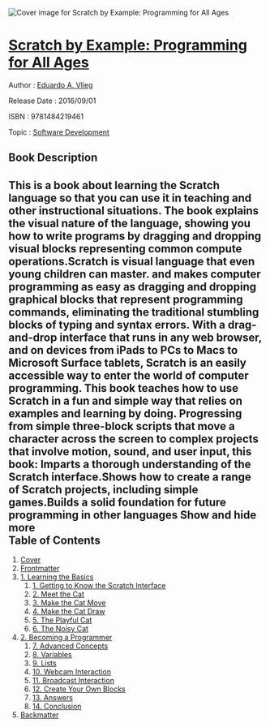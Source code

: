 ![Cover image for Scratch by Example: Programming for All Ages](https://imgdetail.ebookreading.net/cover/cover/web_mobile/EB9781484219461.jpg)

[Scratch by Example: Programming for All Ages](https://ebookreading.net/view/book/Scratch+by+Example%3A+Programming+for+All+Ages-EB9781484219461_1.html "Scratch by Example: Programming for All Ages")
====================================================================================================================

Author : [Eduardo A. Vlieg](https://ebookreading.net/search/author/Eduardo+A.+Vlieg)

Release Date : 2016/09/01

ISBN : 9781484219461

Topic : [Software Development](https://ebookreading.net/search/category/software-development)

Book Description
-----------------

 This is a book about learning the Scratch language so that you can use it in teaching and other instructional situations. The book explains the visual nature of the language, showing you how to write programs by dragging and dropping visual blocks representing common compute operations.Scratch is visual language that even young children can master. and makes computer programming as easy as dragging and dropping graphical blocks that represent programming commands, eliminating the traditional stumbling blocks of typing and syntax errors. With a drag-and-drop interface that runs in any web browser, and on devices from iPads to PCs to Macs to Microsoft Surface tablets, Scratch is an easily accessible way to enter the world of computer programming. This book teaches how to use Scratch in a fun and simple way that relies on examples and learning by doing. Progressing from simple three-block scripts that move a character across the screen to complex projects that involve motion, sound, and user input, this book:
Imparts a thorough understanding of the Scratch interface.Shows how to create a range of Scratch projects, including simple games.Builds a solid foundation for future programming in other languages        Show and hide more                
Table of Contents
-----------------

1. [Cover](https://ebookreading.net/view/book/Scratch+by+Example%3A+Programming+for+All+Ages-EB9781484219461_1.html)
1. [Frontmatter](https://ebookreading.net/view/book/Scratch+by+Example%3A+Programming+for+All+Ages-EB9781484219461_2.html)
1. [1. Learning the Basics](https://ebookreading.net/view/book/Scratch+by+Example%3A+Programming+for+All+Ages-EB9781484219461_3.html)
    1. [1. Getting to Know the Scratch Interface](https://ebookreading.net/view/book/Scratch+by+Example%3A+Programming+for+All+Ages-EB9781484219461_4.html)
    1. [2. Meet the Cat](https://ebookreading.net/view/book/Scratch+by+Example%3A+Programming+for+All+Ages-EB9781484219461_5.html)
    1. [3. Make the Cat Move](https://ebookreading.net/view/book/Scratch+by+Example%3A+Programming+for+All+Ages-EB9781484219461_6.html)
    1. [4. Make the Cat Draw](https://ebookreading.net/view/book/Scratch+by+Example%3A+Programming+for+All+Ages-EB9781484219461_7.html)
    1. [5. The Playful Cat](https://ebookreading.net/view/book/Scratch+by+Example%3A+Programming+for+All+Ages-EB9781484219461_8.html)
    1. [6. The Noisy Cat](https://ebookreading.net/view/book/Scratch+by+Example%3A+Programming+for+All+Ages-EB9781484219461_9.html)
1. [2. Becoming a Programmer](https://ebookreading.net/view/book/Scratch+by+Example%3A+Programming+for+All+Ages-EB9781484219461_10.html)
    1. [7. Advanced Concepts](https://ebookreading.net/view/book/Scratch+by+Example%3A+Programming+for+All+Ages-EB9781484219461_11.html)
    1. [8. Variables](https://ebookreading.net/view/book/Scratch+by+Example%3A+Programming+for+All+Ages-EB9781484219461_12.html)
    1. [9. Lists](https://ebookreading.net/view/book/Scratch+by+Example%3A+Programming+for+All+Ages-EB9781484219461_13.html)
    1. [10. Webcam Interaction](https://ebookreading.net/view/book/Scratch+by+Example%3A+Programming+for+All+Ages-EB9781484219461_14.html)
    1. [11. Broadcast Interaction](https://ebookreading.net/view/book/Scratch+by+Example%3A+Programming+for+All+Ages-EB9781484219461_15.html)
    1. [12. Create Your Own Blocks](https://ebookreading.net/view/book/Scratch+by+Example%3A+Programming+for+All+Ages-EB9781484219461_16.html)
    1. [13. Answers](https://ebookreading.net/view/book/Scratch+by+Example%3A+Programming+for+All+Ages-EB9781484219461_17.html)
    1. [14. Conclusion](https://ebookreading.net/view/book/Scratch+by+Example%3A+Programming+for+All+Ages-EB9781484219461_18.html)
1. [Backmatter](https://ebookreading.net/view/book/Scratch+by+Example%3A+Programming+for+All+Ages-EB9781484219461_19.html)
